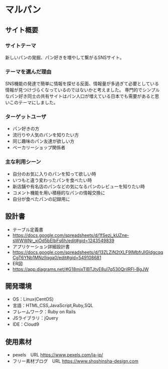# マルパン

## サイト概要
### サイトテーマ
新しいパンの発掘、パン好きを増やして繋がるSNSサイト。

### テーマを選んだ理由
SNS機能の発達で簡単に情報を探せる反面、情報量が多過ぎて必要としている情報が見つけづらくなっているのではないかと考えました。
専門的でシンプルなパン好き同士の共有サイトはパン人口が増えている日本でも需要があると思いこのテーマにしました。

### ターゲットユーザ
- パン好きの方
- 流行りや人気のパンを知りたい方
- 同じ趣味のパン友達が欲しい方
- ベーカリーショップ関係者

### 主な利用シーン
- 自分のお気に入りのパンを知って欲しい時
- いつもと違う変わったパンを食べたい時
- 新店舗や有名店のパンなどの気になるパンのレビューを知りたい時
- コメント機能を用い積極的なパンの情報交換に
- 自分が食べたパンの記録用に

## 設計書
- テーブル定義書　
- https://docs.google.com/spreadsheets/d/1fSezj_kUZne-sWWWNr_xjOd5bEIbFs6h/edit#gid=1243549839
- アプリケーション詳細設計書
- https://docs.google.com/spreadsheets/d/13ZLZiN2tXLF9IMbfrJIGIdgcqqCgT6YNb1MNzIIqga0/edit#gid=549108681
- ER図
- https://app.diagrams.net/#G18mjxTIBTJtyE8uI7q530QrilRFl-BgJW

## 開発環境
- OS：Linux(CentOS)
- 言語：HTML,CSS,JavaScript,Ruby,SQL
- フレームワーク：Ruby on Rails
- JSライブラリ：jQuery
- IDE：Cloud9

## 使用素材
- pexels　URL https://www.pexels.com/ja-jp/
- フリー素材ブログ　URL https://www.shoshinsha-design.com